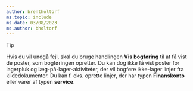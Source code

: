 ```yaml
---
author: brentholtorf
ms.topic: include
ms.date: 03/08/2023
ms.author: bholtorf
---
```


> [!TIP]
> Hvis du vil undgå fejl, skal du bruge handlingen **Vis bogføring** til at få vist de poster, som bogføringen opretter. Du kan dog ikke få vist poster for lagerpluk og læg-på-lager-aktiviteter, der vil bogføre ikke-lager linjer fra kildedokumenter. Du kan f. eks. oprette linjer, der har typen **Finanskonto** eller varer af typen **service**.